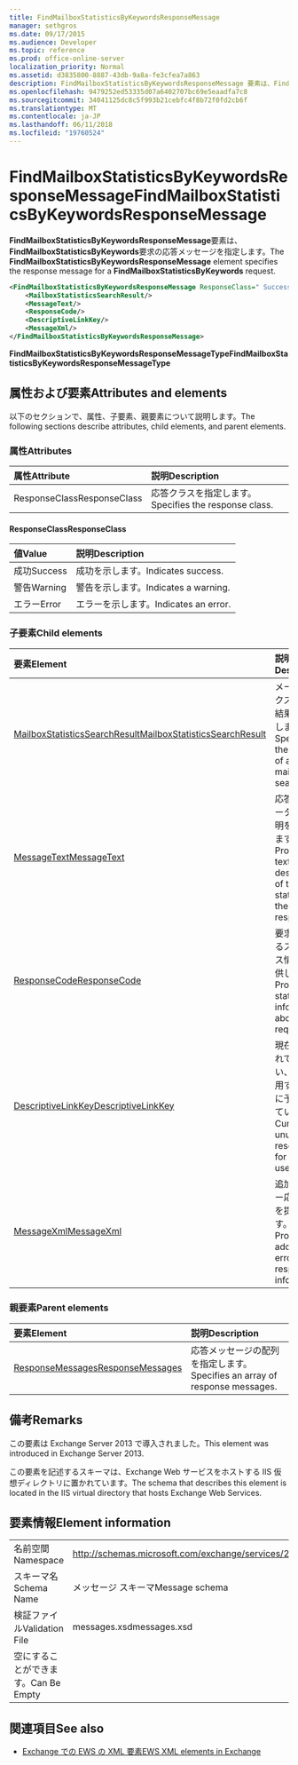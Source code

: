 ```yaml
---
title: FindMailboxStatisticsByKeywordsResponseMessage
manager: sethgros
ms.date: 09/17/2015
ms.audience: Developer
ms.topic: reference
ms.prod: office-online-server
localization_priority: Normal
ms.assetid: d3835800-8887-43db-9a8a-fe3cfea7a863
description: FindMailboxStatisticsByKeywordsResponseMessage 要素は、FindMailboxStatisticsByKeywords 要求の応答メッセージを指定します。
ms.openlocfilehash: 9479252ed53335d07a6402707bc69e5eaadfa7c8
ms.sourcegitcommit: 34041125dc8c5f993b21cebfc4f8b72f0fd2cb6f
ms.translationtype: MT
ms.contentlocale: ja-JP
ms.lasthandoff: 06/11/2018
ms.locfileid: "19760524"
---
```

# <a name="findmailboxstatisticsbykeywordsresponsemessage"></a><span data-ttu-id="dcd3b-103">FindMailboxStatisticsByKeywordsResponseMessage</span><span class="sxs-lookup"><span data-stu-id="dcd3b-103">FindMailboxStatisticsByKeywordsResponseMessage</span></span>

<span data-ttu-id="dcd3b-104">**FindMailboxStatisticsByKeywordsResponseMessage**要素は、 **FindMailboxStatisticsByKeywords**要求の応答メッセージを指定します。</span><span class="sxs-lookup"><span data-stu-id="dcd3b-104">The **FindMailboxStatisticsByKeywordsResponseMessage** element specifies the response message for a **FindMailboxStatisticsByKeywords** request.</span></span> 
  
```XML
<FindMailboxStatisticsByKeywordsResponseMessage ResponseClass=" Success | Warning | Error ">
    <MailboxStatisticsSearchResult/>
    <MessageText/>
    <ResponseCode/>
    <DescriptiveLinkKey/>
    <MessageXml/>
</FindMailboxStatisticsByKeywordsResponseMessage>
```

 <span data-ttu-id="dcd3b-105">**FindMailboxStatisticsByKeywordsResponseMessageType**</span><span class="sxs-lookup"><span data-stu-id="dcd3b-105">**FindMailboxStatisticsByKeywordsResponseMessageType**</span></span>
## <a name="attributes-and-elements"></a><span data-ttu-id="dcd3b-106">属性および要素</span><span class="sxs-lookup"><span data-stu-id="dcd3b-106">Attributes and elements</span></span>

<span data-ttu-id="dcd3b-107">以下のセクションで、属性、子要素、親要素について説明します。</span><span class="sxs-lookup"><span data-stu-id="dcd3b-107">The following sections describe attributes, child elements, and parent elements.</span></span>
  
### <a name="attributes"></a><span data-ttu-id="dcd3b-108">属性</span><span class="sxs-lookup"><span data-stu-id="dcd3b-108">Attributes</span></span>

|<span data-ttu-id="dcd3b-109">**属性**</span><span class="sxs-lookup"><span data-stu-id="dcd3b-109">**Attribute**</span></span>|<span data-ttu-id="dcd3b-110">**説明**</span><span class="sxs-lookup"><span data-stu-id="dcd3b-110">**Description**</span></span>|
|:-----|:-----|
|<span data-ttu-id="dcd3b-111">ResponseClass</span><span class="sxs-lookup"><span data-stu-id="dcd3b-111">ResponseClass</span></span>  <br/> |<span data-ttu-id="dcd3b-112">応答クラスを指定します。</span><span class="sxs-lookup"><span data-stu-id="dcd3b-112">Specifies the response class.</span></span>  <br/> |
   
#### <a name="responseclass"></a><span data-ttu-id="dcd3b-113">ResponseClass</span><span class="sxs-lookup"><span data-stu-id="dcd3b-113">ResponseClass</span></span>

|<span data-ttu-id="dcd3b-114">**値**</span><span class="sxs-lookup"><span data-stu-id="dcd3b-114">**Value**</span></span>|<span data-ttu-id="dcd3b-115">**説明**</span><span class="sxs-lookup"><span data-stu-id="dcd3b-115">**Description**</span></span>|
|:-----|:-----|
|<span data-ttu-id="dcd3b-116">成功</span><span class="sxs-lookup"><span data-stu-id="dcd3b-116">Success</span></span>  <br/> |<span data-ttu-id="dcd3b-117">成功を示します。</span><span class="sxs-lookup"><span data-stu-id="dcd3b-117">Indicates success.</span></span>  <br/> |
|<span data-ttu-id="dcd3b-118">警告</span><span class="sxs-lookup"><span data-stu-id="dcd3b-118">Warning</span></span>  <br/> |<span data-ttu-id="dcd3b-119">警告を示します。</span><span class="sxs-lookup"><span data-stu-id="dcd3b-119">Indicates a warning.</span></span>  <br/> |
|<span data-ttu-id="dcd3b-120">エラー</span><span class="sxs-lookup"><span data-stu-id="dcd3b-120">Error</span></span>  <br/> |<span data-ttu-id="dcd3b-121">エラーを示します。</span><span class="sxs-lookup"><span data-stu-id="dcd3b-121">Indicates an error.</span></span>  <br/> |
   
### <a name="child-elements"></a><span data-ttu-id="dcd3b-122">子要素</span><span class="sxs-lookup"><span data-stu-id="dcd3b-122">Child elements</span></span>

|<span data-ttu-id="dcd3b-123">**要素**</span><span class="sxs-lookup"><span data-stu-id="dcd3b-123">**Element**</span></span>|<span data-ttu-id="dcd3b-124">**説明**</span><span class="sxs-lookup"><span data-stu-id="dcd3b-124">**Description**</span></span>|
|:-----|:-----|
|[<span data-ttu-id="dcd3b-125">MailboxStatisticsSearchResult</span><span class="sxs-lookup"><span data-stu-id="dcd3b-125">MailboxStatisticsSearchResult</span></span>](mailboxstatisticssearchresult.md) <br/> |<span data-ttu-id="dcd3b-126">メールボックス検索の結果を指定します。</span><span class="sxs-lookup"><span data-stu-id="dcd3b-126">Specifies the result of a mailbox search.</span></span>  <br/> |
|[<span data-ttu-id="dcd3b-127">MessageText</span><span class="sxs-lookup"><span data-stu-id="dcd3b-127">MessageText</span></span>](messagetext.md) <br/> |<span data-ttu-id="dcd3b-128">応答のステータスの説明を提供します。</span><span class="sxs-lookup"><span data-stu-id="dcd3b-128">Provides a text description of the status of the response.</span></span>  <br/> |
|[<span data-ttu-id="dcd3b-129">ResponseCode</span><span class="sxs-lookup"><span data-stu-id="dcd3b-129">ResponseCode</span></span>](responsecode.md) <br/> |<span data-ttu-id="dcd3b-130">要求に関するステータス情報を提供します。</span><span class="sxs-lookup"><span data-stu-id="dcd3b-130">Provides status information about the request.</span></span>  <br/> |
|[<span data-ttu-id="dcd3b-131">DescriptiveLinkKey</span><span class="sxs-lookup"><span data-stu-id="dcd3b-131">DescriptiveLinkKey</span></span>](descriptivelinkkey.md) <br/> |<span data-ttu-id="dcd3b-132">現在使用されていない、将来使用するために予約されています。</span><span class="sxs-lookup"><span data-stu-id="dcd3b-132">Currently unused and reserved for future use.</span></span>  <br/> |
|[<span data-ttu-id="dcd3b-133">MessageXml</span><span class="sxs-lookup"><span data-stu-id="dcd3b-133">MessageXml</span></span>](messagexml.md) <br/> |<span data-ttu-id="dcd3b-134">追加のエラー応答情報を提供します。</span><span class="sxs-lookup"><span data-stu-id="dcd3b-134">Provides additional error response information.</span></span>  <br/> |
   
### <a name="parent-elements"></a><span data-ttu-id="dcd3b-135">親要素</span><span class="sxs-lookup"><span data-stu-id="dcd3b-135">Parent elements</span></span>

|<span data-ttu-id="dcd3b-136">**要素**</span><span class="sxs-lookup"><span data-stu-id="dcd3b-136">**Element**</span></span>|<span data-ttu-id="dcd3b-137">**説明**</span><span class="sxs-lookup"><span data-stu-id="dcd3b-137">**Description**</span></span>|
|:-----|:-----|
|[<span data-ttu-id="dcd3b-138">ResponseMessages</span><span class="sxs-lookup"><span data-stu-id="dcd3b-138">ResponseMessages</span></span>](responsemessages.md) <br/> |<span data-ttu-id="dcd3b-139">応答メッセージの配列を指定します。</span><span class="sxs-lookup"><span data-stu-id="dcd3b-139">Specifies an array of response messages.</span></span>  <br/> |
   
## <a name="remarks"></a><span data-ttu-id="dcd3b-140">備考</span><span class="sxs-lookup"><span data-stu-id="dcd3b-140">Remarks</span></span>

<span data-ttu-id="dcd3b-141">この要素は Exchange Server 2013 で導入されました。</span><span class="sxs-lookup"><span data-stu-id="dcd3b-141">This element was introduced in Exchange Server 2013.</span></span>
  
<span data-ttu-id="dcd3b-142">この要素を記述するスキーマは、Exchange Web サービスをホストする IIS 仮想ディレクトリに置かれています。</span><span class="sxs-lookup"><span data-stu-id="dcd3b-142">The schema that describes this element is located in the IIS virtual directory that hosts Exchange Web Services.</span></span>
  
## <a name="element-information"></a><span data-ttu-id="dcd3b-143">要素情報</span><span class="sxs-lookup"><span data-stu-id="dcd3b-143">Element information</span></span>

|||
|:-----|:-----|
|<span data-ttu-id="dcd3b-144">名前空間</span><span class="sxs-lookup"><span data-stu-id="dcd3b-144">Namespace</span></span>  <br/> |http://schemas.microsoft.com/exchange/services/2006/messages  <br/> |
|<span data-ttu-id="dcd3b-145">スキーマ名</span><span class="sxs-lookup"><span data-stu-id="dcd3b-145">Schema Name</span></span>  <br/> |<span data-ttu-id="dcd3b-146">メッセージ スキーマ</span><span class="sxs-lookup"><span data-stu-id="dcd3b-146">Message schema</span></span>  <br/> |
|<span data-ttu-id="dcd3b-147">検証ファイル</span><span class="sxs-lookup"><span data-stu-id="dcd3b-147">Validation File</span></span>  <br/> |<span data-ttu-id="dcd3b-148">messages.xsd</span><span class="sxs-lookup"><span data-stu-id="dcd3b-148">messages.xsd</span></span>  <br/> |
|<span data-ttu-id="dcd3b-149">空にすることができます。</span><span class="sxs-lookup"><span data-stu-id="dcd3b-149">Can Be Empty</span></span>  <br/> ||
   
## <a name="see-also"></a><span data-ttu-id="dcd3b-150">関連項目</span><span class="sxs-lookup"><span data-stu-id="dcd3b-150">See also</span></span>



- [<span data-ttu-id="dcd3b-151">Exchange での EWS の XML 要素</span><span class="sxs-lookup"><span data-stu-id="dcd3b-151">EWS XML elements in Exchange</span></span>](ews-xml-elements-in-exchange.md)

